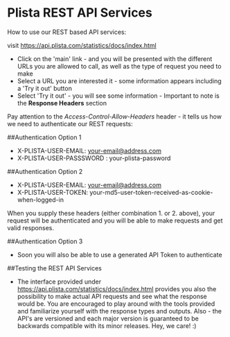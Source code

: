 Plista REST API Services
========================

How to use our REST based API services:

visit https://api.plista.com/statistics/docs/index.html

  * Click on the 'main' link - and you will be presented with the different URLs you are allowed to call, as well as the type of request you need to make
  * Select a URL you are interested it - some information appears including a 'Try it out' button
  * Select 'Try it out' - you will see some information - Important to note is the **Response Headers** section

  Pay attention to the *Access-Control-Allow-Headers* header - it tells us how we need to authenticate our REST requests:

##Authentication Option 1 
  * X-PLISTA-USER-EMAIL: your-email@address.com
  * X-PLISTA-USER-PASSSWORD : your-plista-password

##Authentication Option 2
  * X-PLISTA-USER-EMAIL: your-email@address.com
  * X-PLISTA-USER-TOKEN: your-md5-user-token-received-as-cookie-when-logged-in

  When you supply these headers (either combination 1. or 2. above), your request will be authenticated and you will be able to make requests and get valid responses.
  
##Authentication Option 3
  * Soon you will also be able to use a generated API Token to authenticate

##Testing the REST API Services
  * The interface provided under https://api.plista.com/statistics/docs/index.html provides you also the possibility to make actual API requests and see what the response would be. You are encouraged to play around with the tools provided and familiarize yourself with the response types and outputs. Also - the API's are versioned and each major version is guaranteed to be backwards compatible with its minor releases. Hey, we care! :)
